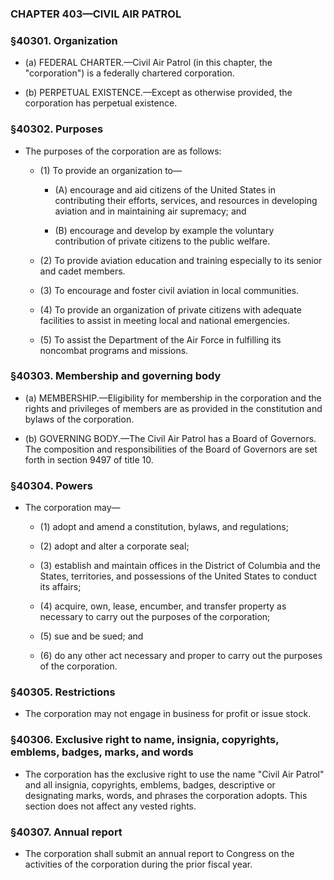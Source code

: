 ### **CHAPTER 403—CIVIL AIR PATROL**

### §40301. Organization
* (a) FEDERAL CHARTER.—Civil Air Patrol (in this chapter, the "corporation") is a federally chartered corporation.

* (b) PERPETUAL EXISTENCE.—Except as otherwise provided, the corporation has perpetual existence.

### §40302. Purposes
* The purposes of the corporation are as follows:

  * (1) To provide an organization to—

    * (A) encourage and aid citizens of the United States in contributing their efforts, services, and resources in developing aviation and in maintaining air supremacy; and

    * (B) encourage and develop by example the voluntary contribution of private citizens to the public welfare.


  * (2) To provide aviation education and training especially to its senior and cadet members.

  * (3) To encourage and foster civil aviation in local communities.

  * (4) To provide an organization of private citizens with adequate facilities to assist in meeting local and national emergencies.

  * (5) To assist the Department of the Air Force in fulfilling its noncombat programs and missions.

### §40303. Membership and governing body
* (a) MEMBERSHIP.—Eligibility for membership in the corporation and the rights and privileges of members are as provided in the constitution and bylaws of the corporation.

* (b) GOVERNING BODY.—The Civil Air Patrol has a Board of Governors. The composition and responsibilities of the Board of Governors are set forth in section 9497 of title 10.

### §40304. Powers
* The corporation may—

  * (1) adopt and amend a constitution, bylaws, and regulations;

  * (2) adopt and alter a corporate seal;

  * (3) establish and maintain offices in the District of Columbia and the States, territories, and possessions of the United States to conduct its affairs;

  * (4) acquire, own, lease, encumber, and transfer property as necessary to carry out the purposes of the corporation;

  * (5) sue and be sued; and

  * (6) do any other act necessary and proper to carry out the purposes of the corporation.

### §40305. Restrictions
* The corporation may not engage in business for profit or issue stock.

### §40306. Exclusive right to name, insignia, copyrights, emblems, badges, marks, and words
* The corporation has the exclusive right to use the name "Civil Air Patrol" and all insignia, copyrights, emblems, badges, descriptive or designating marks, words, and phrases the corporation adopts. This section does not affect any vested rights.

### §40307. Annual report
* The corporation shall submit an annual report to Congress on the activities of the corporation during the prior fiscal year.